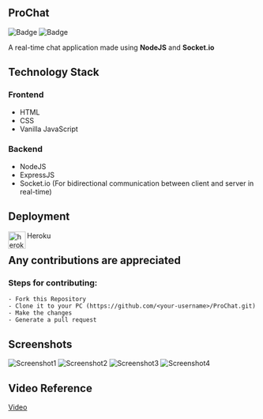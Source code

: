 ## ProChat

![Badge](https://img.shields.io/badge/real--time--chat-application-green)
![Badge](https://img.shields.io/badge/open--source-%E2%9D%A4-red)

A real-time chat application made using **NodeJS** and **Socket.io**

## Technology Stack

### Frontend

- HTML
- CSS
- Vanilla JavaScript

### Backend

- NodeJS
- ExpressJS
- Socket.io (For bidirectional communication between client and server in real-time)

## Deployment

<img align="left" alt="heroku" width="35px" src="https://www.vectorlogo.zone/logos/heroku/heroku-icon.svg" />Heroku<br>

## Any contributions are appreciated

### Steps for contributing:

```
- Fork this Repository
- Clone it to your PC (https://github.com/<your-username>/ProChat.git)
- Make the changes
- Generate a pull request
```
## Screenshots
![Screenshot1](https://user-images.githubusercontent.com/80754608/124264064-a9a61580-db51-11eb-9894-233fa508f191.png)
![Screenshot2](https://user-images.githubusercontent.com/80754608/124264068-aa3eac00-db51-11eb-8715-148299f5293e.png)
![Screenshot3](https://user-images.githubusercontent.com/80754608/124264072-ab6fd900-db51-11eb-911e-09431932a714.png)
![Screenshot4](https://user-images.githubusercontent.com/80754608/124264077-ac086f80-db51-11eb-96e7-b6f1d77f2d82.png)

## Video Reference

[Video](https://user-images.githubusercontent.com/80754608/124265536-6fd60e80-db53-11eb-8fb7-2115e632f928.mp4)

